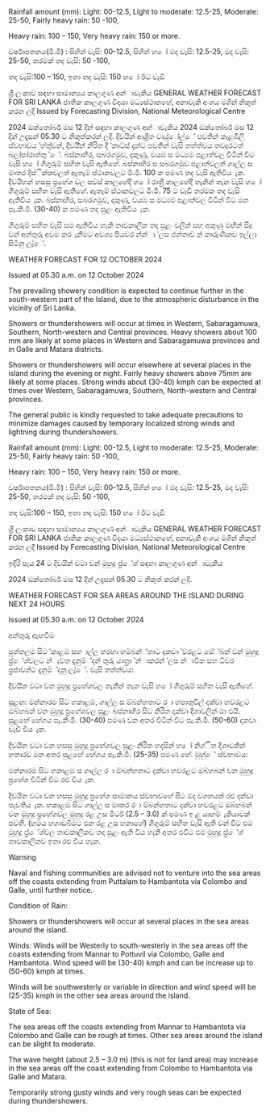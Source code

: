 Rainfall amount (mm): Light: 00-12.5, Light to moderate: 12.5-25, Moderate: 25-50, Fairly heavy rain: 50 -100,

Heavy rain: 100 – 150, Very heavy rain: 150 or more.

වර්ෂාපතනය(මි.මී) : සිහින් වැසි: 00-12.5, සිහින් හ ෝ මද වැසි: 12.5-25, මද වැසි: 25-50, තරමක් තද වැසි: 50 -100,

තද වැසි:100 – 150, ඉතා තද වැසි: 150 හ ෝ ඊට වැඩි

ශ්‍රී ලංකාව සඳහා සාමාන්‍යය කාලගුණ අන්‍ාවැකිය GENERAL WEATHER FORECAST FOR SRI LANKA ජාතික කාලගුණ විදයා මධ්‍යස්ථානහේ, අනාවැකි අංශය මගින් නිකුත් කරන ලදි Issued by Forecasting Division, National Meteorological Centre

2024 ඔක්තෝබර් මස 12 දින්‍ සඳහා කාලගුණ අන්‍ාවැකිය 2024 ඔක්තෝබර් මස 12 දින්‍ උදෑසන්‍ 05.30 ට නිකුත්කරන්‍ ලදි. දිවයින්‍ ආශ්‍රිත වායු් ෝල්ේ පවතින්‍ කැළඹිලි ස්වභාවය ්හ්තු්වන්, දිවයි්න් නිරිත දි ්කාට්ස් දැන්‍ට පවතින්‍ වැසි තත්ත්වය තවදුරටත් බලා්පා්රාත්තු ්ේ. බස්නාහිර, සබරගමුව, දකුණු, වයඹ ස මධ්‍යම පළාත්වල විටින් විට වැසි හ ෝ ගිගුරුම් සහිත වැසි ඇතිහේ. බස්නාහිර ස සබරගමුව පළාත්වලත් ගාල්ල ස මාතර දිස්ික්කවලත් ඇතැම් ස්ථානවලට මි.මී. 100 ක පමණ තද වැසි ඇතිවිය ැක. දිවයිහන් හසසු ප්‍රහේශ වල සවස් කාලහේදී හ ෝ රාත්‍රී කාලහේදී තැනින් තැන වැසි හ ෝ ගිගුරුම් සහිත වැසි ඇතිහේ. ඇතැම් ස්ථානවලට මි.මී. 75 ට වැඩි තරමක තද වැසි ඇතිවිය ැක. බස්නාහිර, සබරගමුව, දකුණු, වයඹ ස මධ්‍යම පළාත්වල විටින් විට මන පැ.කි.මී. (30-40) ක පමණ තද සුළං ඇතිවිය ැක.

ගිගුරුම් සහිත වැසි සම ඇතිවිය හැකි තාවකාලික තද සුළං වලින් සහ අකුණු මඟින් සිදු වන්‍ අන්‍තුරු අවම කර ැනීමට අවශ්‍ය පියවර න්න්‍ා ්ලස ජන්‍තාව් න් කාරුණිකව ඉල්ලා සිටිනු ලැ්ේ.

WEATHER FORECAST FOR 12 OCTOBER 2024

Issued at 05.30 a.m. on 12 October 2024

The prevailing showery condition is expected to continue further in the south-western part of the Island, due to the atmospheric disturbance in the vicinity of Sri Lanka.

Showers or thundershowers will occur at times in Western, Sabaragamuwa, Southern, North-western and Central provinces. Heavy showers about 100 mm are likely at some places in Western and Sabaragamuwa provinces and in Galle and Matara districts.

Showers or thundershowers will occur elsewhere at several places in the island during the evening or night. Fairly heavy showers above 75mm are likely at some places. Strong winds about (30-40) kmph can be expected at times over Western, Sabaragamuwa, Southern, North-western and Central provinces.

The general public is kindly requested to take adequate precautions to minimize damages caused by temporary localized strong winds and lightning during thundershowers.

Rainfall amount (mm): Light: 00-12.5, Light to moderate: 12.5-25, Moderate: 25-50, Fairly heavy rain: 50 -100,

Heavy rain: 100 – 150, Very heavy rain: 150 or more.

වර්ෂාපතනය(මි.මී) : සිහින් වැසි: 00-12.5, සිහින් හ ෝ මද වැසි: 12.5-25, මද වැසි: 25-50, තරමක් තද වැසි: 50 -100,

තද වැසි:100 – 150, ඉතා තද වැසි: 150 හ ෝ ඊට වැඩි

ශ්‍රී ලංකාව සඳහා සාමාන්‍යය කාලගුණ අන්‍ාවැකිය GENERAL WEATHER FORECAST FOR SRI LANKA ජාතික කාලගුණ විදයා මධ්‍යස්ථානහේ, අනාවැකි අංශය මගින් නිකුත් කරන ලදි Issued by Forecasting Division, National Meteorological Centre

ඉදිරි පැය 24 ට දිවයින්‍ වටා වන්‍ මුහුදු ප්‍ර්ේශ්‍ සඳහා කාලගුණ අන්‍ාවැකිය

2024 ඔක්තෝබර් මස 12 දින්‍ උදෑසන්‍ 05.30 ට නිකුත් කරන්‍ ලදි.

WEATHER FORECAST FOR SEA AREAS AROUND THE ISLAND DURING NEXT 24 HOURS

Issued at 05.30 a.m. on 12 October 2024

අන්‍තුරු ඇඟවීම

පුත්තලම සිට ්කාළඹ සහ ාල්ල හරහා හම්බන්්තාට දකවා ්වරළට ඔේ්බන් වන්‍ මුහුදු ප්‍ර්ේශ්‍වලට න්‍ැවත දැනුම්්දන්‍ තුරු යාත්‍රා ්න්‍ාකරන්‍ ්ලස න්‍ාවික සහ ධීවර ප්‍රජාවන්ට දැනුම්්දනු ලැ්ේ. වැසි තත්ත්වය:

දිවයින වටා වන මුහුදු ප්‍රහේශවල තැනින් තැන වැසි හ ෝ ගිගුරුම් සහිත වැසි ඇතිහේ.

සුළඟ: මන්නාරම සිට හකාළඹ, ගාල්ල ස ම්බන්හතාට ර ා හපාතුවිල් දක්වා හවරළට ඔබ්හබන් වන මුහුදු ප්‍රහේශවල සුළං බස්නාහිර සිට නිරිත දක්වා දිශාවලින් මා එයි. සුළහේ හේගය පැ.කි.මී. (30-40) පමණ වන අතර විටින් විට පැ.කි.මී. (50-60) දකවා වැඩි විය ැක.

දිවයින වටා වන හසසු මුහුදු ප්‍රහේශවල සුළං නිරිත හදසින් හ ෝ නිශ්ිත දිශාවකින් හතාරව මන අතර සුළහේ හේගය පැ.කි.මී. (25-35) පමණ හේ. මුහු්ේ ස්වභාවය:

මන්නාරම සිට හකාළඹ ස ගාල්ල ර ා ම්බන්හතාට දක්වා හවරළට ඔබ්හබන් වන මුහුදු ප්‍රහේශ විටින් විට රළු විය ැක.

දිවයින වටා වන හසසු මුහුදු ප්‍රහේශ සාමානය ස්වභාවහේ සිට මද වශහයන් රළු දක්වා පැවතිය ැක. හකාළඹ සිට ගාල්ල ස මාතර ර ා ම්බන්හතාට දක්වා හවරළට ඔබ්හබන් වන මුහුදු ප්‍රහේශවල මුහුදු රළ උස මීටර් (2.5 – 3.0) ක් පමණ ඉ ළ යාහම් ැකියාවක් පවතී. (හමය හගාඩබිමට එන රළ උස හනාහේ) ගිගුරුම් සහිත වැසි ඇති වන්‍ විට එම මුහුදු ප්‍ර්ේශ්‍වල තාවකාලිකව තද සුළං ඇති විය හැකි අතර එවිට එම මුහුදු ප්‍ර්ේශ්‍ තාවකාලිකව ඉතා රළු විය හැක.

Warning

Naval and fishing communities are advised not to venture into the sea areas off the coasts extending from Puttalam to Hambantota via Colombo and Galle, until further notice.

Condition of Rain:

Showers or thundershowers will occur at several places in the sea areas around the island.

Winds: Winds will be Westerly to south-westerly in the sea areas off the coasts extending from Mannar to Pottuvil via Colombo, Galle and Hambantota. Wind speed will be (30-40) kmph and can be increase up to (50-60) kmph at times.

Winds will be southwesterly or variable in direction and wind speed will be (25-35) kmph in the other sea areas around the island.

State of Sea:

The sea areas off the coasts extending from Mannar to Hambantota via Colombo and Galle can be rough at times. Other sea areas around the island can be slight to moderate.

The wave height (about 2.5 – 3.0 m) (this is not for land area) may increase in the sea areas off the coast extending from Colombo to Hambantota via Galle and Matara.

Temporarily strong gusty winds and very rough seas can be expected during thundershowers.